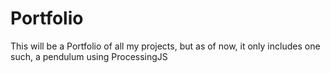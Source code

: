 # Portfolio

This will be a Portfolio of all my projects, but as of now, it only includes one such, a pendulum using ProcessingJS
